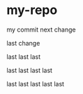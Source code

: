# my-repo
my commit
next change

last change

last last last


last last last last


last last last last last
